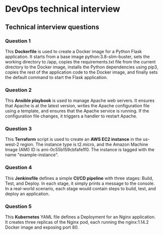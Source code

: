 # DevOps technical interview

## Technical interview questions

### Question 1
This **Dockerfile** is used to create a Docker image for a Python Flask application. It starts from a base image python:3.8-slim-buster, sets the working directory to /app, copies the requirements.txt file from the current directory to the Docker image, installs the Python dependencies using pip3, copies the rest of the application code to the Docker image, and finally sets the default command to start the Flask application.

### Question 2
This **Ansible playbook** is used to manage Apache web servers. It ensures that Apache is at the latest version, writes the Apache configuration file using a template, and ensures that the Apache service is running. If the configuration file changes, it triggers a handler to restart Apache.

### Question 3
This **Terraform** script is used to create an **AWS EC2 instance** in the us-west-2 region. The instance type is t2.micro, and the Amazon Machine Image (AMI) ID is ami-0c55b159cbfafe1f0. The instance is tagged with the name "example-instance".

### Question 4
This **Jenkinsfile** defines a simple **CI/CD pipeline** with three stages: Build, Test, and Deploy. In each stage, it simply prints a message to the console. In a real-world scenario, each stage would contain steps to build, test, and deploy an application.

### Question 5
This **Kubernetes** YAML file defines a Deployment for an Nginx application. It creates three replicas of the Nginx pod, each running the nginx:1.14.2 Docker image and exposing port 80.